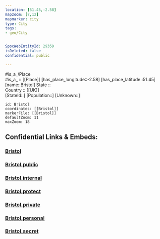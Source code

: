 ```yaml
---
location: [51.45,-2.58] 
mapzoom: [7,12] 
mapmarker: city 
type: City
tags:
- geo/City


SpocWebEntityId: 29359
isDeleted: false
confidential: public

---
```

#is_a_/Place  
#is_a_ :: [[Place]] 
[has_place_longitude::-2.58] 
[has_place_latitude::51.45] 
[name::Bristol] 
State ::  
Country :: [[UK]]  
[StateId::] 
[Population::] 
[Unknown::] 


```leaflet
id: Bristol
coordinates: [[Bristol]] 
markerFile: [[Bristol]] 
defaultZoom: 11 
maxZoom: 18
```


## Confidential Links & Embeds: 

### [Bristol](/_Standards/Earth/Continent/Europe/Europe~North/UK/England/Regions~England/South_West_England/Bristol,County/cities~Bristol/Bristol.md) 

### [Bristol.public](/_public/Earth/Continent/Europe/Europe~North/UK/England/Regions~England/South_West_England/Bristol,County/cities~Bristol/Bristol.public.md) 

### [Bristol.internal](/_internal/Earth/Continent/Europe/Europe~North/UK/England/Regions~England/South_West_England/Bristol,County/cities~Bristol/Bristol.internal.md) 

### [Bristol.protect](/_protect/Earth/Continent/Europe/Europe~North/UK/England/Regions~England/South_West_England/Bristol,County/cities~Bristol/Bristol.protect.md) 

### [Bristol.private](/_private/Earth/Continent/Europe/Europe~North/UK/England/Regions~England/South_West_England/Bristol,County/cities~Bristol/Bristol.private.md) 

### [Bristol.personal](/_personal/Earth/Continent/Europe/Europe~North/UK/England/Regions~England/South_West_England/Bristol,County/cities~Bristol/Bristol.personal.md) 

### [Bristol.secret](/_secret/Earth/Continent/Europe/Europe~North/UK/England/Regions~England/South_West_England/Bristol,County/cities~Bristol/Bristol.secret.md)

